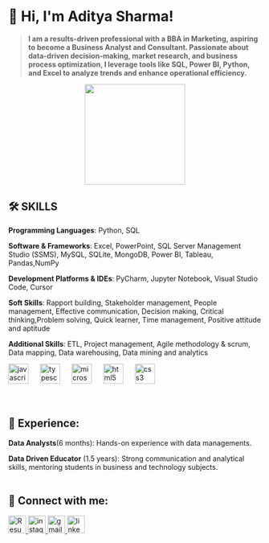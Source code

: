 # 👋 Hi, I'm Aditya Sharma!

>**I am a results-driven professional with a BBA in Marketing, aspiring to become a Business Analyst and Consultant. Passionate about data-driven decision-making, market research, and business process optimization, I leverage tools like SQL, Power BI, Python, and Excel to analyze trends and enhance operational efficiency.**
<p align="center">
<img height="200" src="https://cdn.dribbble.com/users/8619169/screenshots/16116886/media/a63d64bcccad878cb9dfdb9a9f6b6416.gif"  />
</p>

###

## 🛠️ SKILLS  

**Programming Languages**: Python, SQL 

**Software & Frameworks**: Excel, PowerPoint, SQL Server Management Studio (SSMS), MySQL, SQLite, MongoDB, Power BI, Tableau, Pandas,NumPy 

**Development Platforms & IDEs**:  PyCharm, Jupyter Notebook, Visual Studio Code, Cursor 

**Soft Skills**: Rapport building, Stakeholder management, People management, Effective communication, Decision making, Critical thinking,Problem solving, Quick learner, Time management, Positive attitude and aptitude 

**Additional Skills**: ETL, Project management, Agile methodology & scrum, Data mapping, Data warehousing, Data mining and analytics 

<div align="left">
  <img src="https://upload.wikimedia.org/wikipedia/commons/8/87/Sql_data_base_with_logo.png" height="40" alt="javascript logo"  />
  <img width="15" />
  <img src="https://upload.wikimedia.org/wikipedia/commons/c/c3/Python-logo-notext.svg" height="40" alt="typescript logo"  />
  <img width="15" />
  <img src="https://github.com/user-attachments/assets/3ee30f93-8f31-4056-865b-506725bcc546" height="40" alt="microsoft_office_excel"  />
  <img width="15" />
  <img src="https://th.bing.com/th?id=OSK.a7177a97eea720a74a2020d18260a6a0&w=46&h=46&c=11&rs=1&qlt=80&o=6&dpr=1.3&pid=SANGAM" height="40" alt="html5 logo"  />
  <img width="15" />
  <img src="https://upload.wikimedia.org/wikipedia/commons/4/4b/Tableau_Logo.png" height="40" alt="css3 logo"  />
  <img width="15" />
 
</div>
<br><br>

## 💼 Experience:

**Data Analysts**(6 months): Hands-on experience with data managements.

**Data Driven Educator** (1.5 years): Strong communication and analytical skills, mentoring students in business and technology subjects.
<br><br>

###

## 🔗 Connect with me:

<div align="left">
  
  <a href="https://www.linkedin.com/in/aditya-sharma-429414278/" target="_blank">
   <img src="https://img.shields.io/static/v1?message=Resume&logo=Resume&label=&color=FF0000&logoColor=white&labelColor=&style=for-the-badge" height="35" alt="Resume logo"  />
</a>

<a href="https://www.linkedin.com/in/aditya-sharma-429414278/" target="_blank">
   <img src="https://img.shields.io/static/v1?message=Instagram&logo=instagram&label=&color=E4405F&logoColor=white&labelColor=&style=for-the-badge" height="35" alt="instagram logo"  />
</a>

  <a href="https://www.linkedin.com/in/aditya-sharma-429414278/" target="_blank">
   <img src="https://img.shields.io/static/v1?message=Gmail&logo=gmail&label=&color=D14836&logoColor=white&labelColor=&style=for-the-badge" height="35" alt="gmail logo"  />
</a>

<a href="https://www.linkedin.com/in/aditya-sharma-429414278/" target="_blank">
   <img src="https://img.shields.io/static/v1?message=LinkedIn&logo=linkedin&label=&color=0077B5&logoColor=white&labelColor=&style=for-the-badge" height="35" alt="linkedin logo"  />
</a>

</div>





